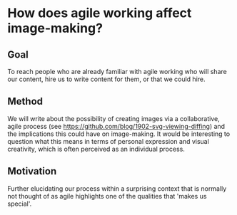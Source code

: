 # How does agile working affect image-making?

## Goal
To reach people who are already familiar with agile working who will share our content, hire us to write content for them, or that we could hire.

## Method
We will write about the possibility of creating images via a collaborative, agile process (see https://github.com/blog/1902-svg-viewing-diffing) and the implications this could have on image-making. It would be interesting to question what this means in terms of personal expression and visual creativity, which is often perceived as an individual process. 

## Motivation
Further elucidating our process within a surprising context that is normally not thought of as agile highlights one of the qualities that 'makes us special'.
